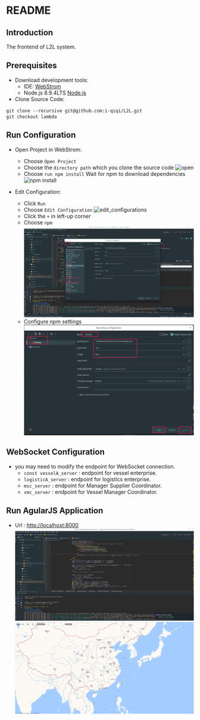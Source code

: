 # README
## Introduction
The frontend of L2L system.
## Prerequisites
- Download development tools:
    - IDE: [WebStrom](http://www.jetbrains.com/webstorm/)
    - Node.js 8.9.4LTS [Node.js](https://nodejs.org/en/)
- Clone Source Code:
```
git clone --recursive git@github.com:i-qiqi/L2L.git
git checkout lambda
```
## Run Configuration
 - Open Project in WebStrom:  
    -   Choose `Open Project`
    -   Choose the `directory path` which you clone the source code
    ![open](app/images/webstorm_open_project.png)
    -   Choose `run npm install` Wait for npm to download dependencies
    ![npm install](app/images/webstorm_npm_install.png)

- Edit Configuration:
    -   Click `Run`
    -   Choose `Edit Configuration`
    ![edit_configurations](app/images/webstorm_edit_configurations.png)
    -   Click the `+` in left-up corner
    -   Choose `npm`
    ![add_npm](app/images/webstorm_add_npm.png)
    -   Configure npm settings
    ![Alt text](app/images/webstorm_apply.png)
## WebSocket Configuration
- you may need to modify the endpoint for WebSocket connection.
    - `const vesselA_server` :  endpoint for vessel enterprise.
    - `logisticA_server` :  endpoint for logistics enterprise.
    - `msc_server` :  endpoint for Manager Supplier Coordinator.
    - `vmc_server` : endpoint for Vessel Manager Coordinator.
    
##  Run AgularJS Application
- Url :  [http://localhost:8000](http://localhost:8000)
    ![start](app/images/webstorm_start.png)
    ![Alt text](app/images/webstorm_map.png)